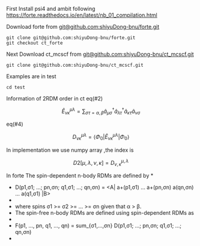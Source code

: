 First 
Install psi4 and ambit following https://forte.readthedocs.io/en/latest/nb_01_compilation.html

Download forte from [git@github.com:shiyuDong-bnu/forte.git](https://github.com/shiyuDong-bnu/forte.git)
```
git clone git@github.com:shiyuDong-bnu/forte.git
git checkout ct_forte
```
Next 
Download ct_mcscf from [git@github.com:shiyuDong-bnu/ct_mcscf.git](https://github.com/shiyuDong-bnu/ct_mcscf.git)
```
git clone git@github.com:shiyuDong-bnu/ct_mcscf.git
```
Examples are in test 
```
cd test
```

Information of 2RDM order in ct
eq(#2)
```math
\hat E_{\nu \kappa}^{\mu\lambda}=\sum_{\sigma \tau=\alpha,\beta} \hat a_{\mu\sigma}^\dagger \hat a _{\lambda \tau}^\dagger 
\hat a _{\kappa \tau}\hat a_{\nu\sigma} 
```
eq(#4)


```math
D^{\mu\lambda}_{\nu\kappa}=\langle \Phi_0 \vert \hat E_{\nu \kappa}^{\mu\lambda} \vert \Phi_0 \rangle
```
In implementation we use numpy array  ,the index is
```math
D2[\mu,\lambda,\nu,\kappa]=D^{\mu,\lambda}_{\nu,\kappa}
```
In forte
 The spin-dependent n-body RDMs are defined by
 *
 *   D(p1,σ1; ...; pn,σn; q1,σ1; ...; qn,σn) = <A| a+(p1,σ1) ... a+(pn,σn) a(qn,σn) ... a(q1,σ1) |B>
 *
 * where spins σ1 >= σ2 >= ... >= σn given that α > β.
 * The spin-free n-body RDMs are defined using spin-dependent RDMs as
 *
 *   F(p1, ..., pn, q1, ..., qn) = sum_{σ1,...,σn} D(p1,σ1; ...; pn,σn; q1,σ1; ...; qn,σn)
 *
